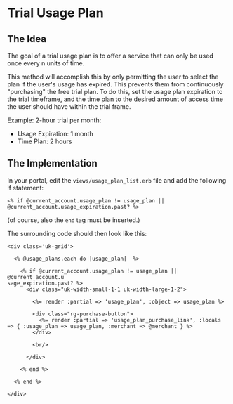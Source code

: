 # Trial Usage Plan

## The Idea

The goal of a trial usage plan is to offer a service that can only be used once every n units of time.

This method will accomplish this by only permitting the user to select the plan if the user's usage has expired. This prevents them from continuously "purchasing" the free trial plan. To do this, set the usage plan expiration to the trial timeframe, and the time plan to the desired amount of access time the user should have within the trial frame.

Example: 2-hour trial per month:
 - Usage Expiration: 1 month
 - Time Plan: 2 hours

## The Implementation

In your portal, edit the `views/usage_plan_list.erb` file and add the following if statement:

`<% if @current_account.usage_plan != usage_plan || @current_account.usage_expiration.past? %>`

(of course, also the `end` tag must be inserted.)

The surrounding code should then look like this:

```erb
<div class='uk-grid'>

  <% @usage_plans.each do |usage_plan|  %>

    <% if @current_account.usage_plan != usage_plan || @current_account.u
sage_expiration.past? %>
      <div class="uk-width-small-1-1 uk-width-large-1-2">

        <%= render :partial => 'usage_plan', :object => usage_plan %>

        <div class="rg-purchase-button">
          <%= render :partial => 'usage_plan_purchase_link', :locals => { :usage_plan => usage_plan, :merchant => @merchant } %>
        </div>

        <br/>

      </div>

    <% end %>

  <% end %>

</div>
```
